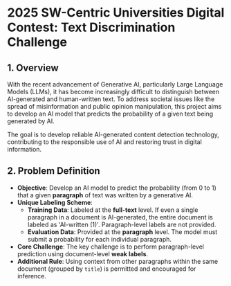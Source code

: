 # 2025 SW-Centric Universities Digital Contest: Text Discrimination Challenge

## 1. Overview

With the recent advancement of Generative AI, particularly Large Language Models (LLMs), it has become increasingly difficult to distinguish between AI-generated and human-written text. To address societal issues like the spread of misinformation and public opinion manipulation, this project aims to develop an AI model that predicts the probability of a given text being generated by AI.

The goal is to develop reliable AI-generated content detection technology, contributing to the responsible use of AI and restoring trust in digital information.

## 2. Problem Definition

* **Objective**: Develop an AI model to predict the probability (from 0 to 1) that a given **paragraph** of text was written by a generative AI.
* **Unique Labeling Scheme**:
    * **Training Data**: Labeled at the **full-text** level. If even a single paragraph in a document is AI-generated, the entire document is labeled as 'AI-written (1)'. Paragraph-level labels are not provided.
    * **Evaluation Data**: Provided at the **paragraph** level. The model must submit a probability for each individual paragraph.
* **Core Challenge**: The key challenge is to perform paragraph-level prediction using document-level **weak labels**.
* **Additional Rule**: Using context from other paragraphs within the same document (grouped by `title`) is permitted and encouraged for inference.
